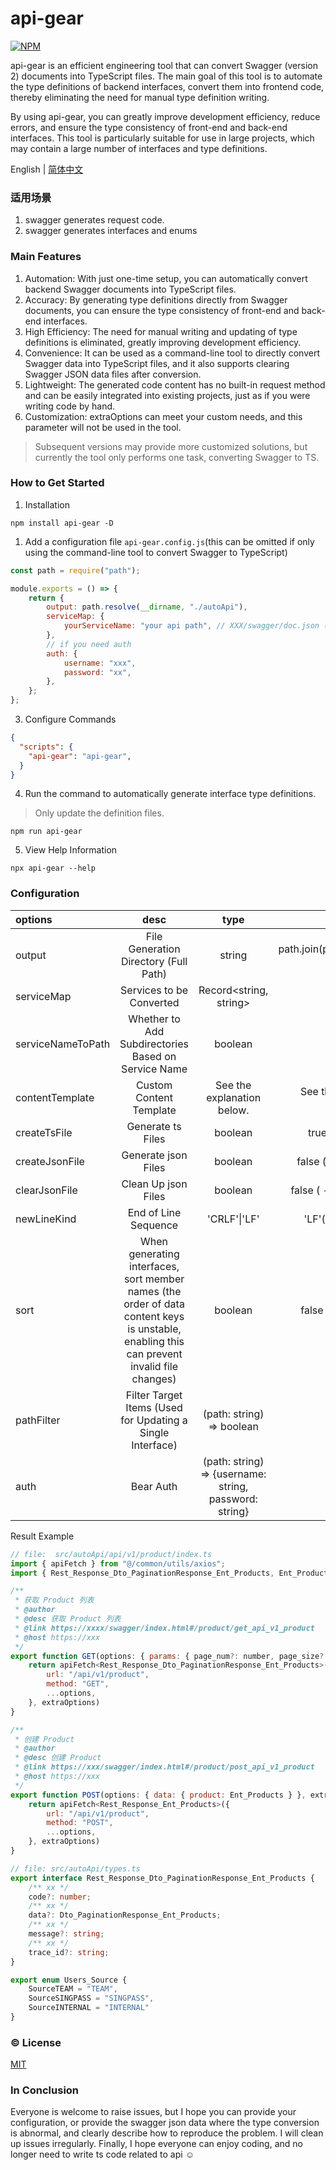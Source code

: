 # api-gear

[![NPM][npm-version-image]][npm-version-url]

api-gear is an efficient engineering tool that can convert Swagger (version 2) documents into TypeScript files. The main goal of this tool is to automate the type definitions of backend interfaces, convert them into frontend code, thereby eliminating the need for manual type definition writing.

By using api-gear, you can greatly improve development efficiency, reduce errors, and ensure the type consistency of front-end and back-end interfaces. This tool is particularly suitable for use in large projects, which may contain a large number of interfaces and type definitions.

English | [简体中文](./README.zh-CN.md)

### 适用场景
1. swagger generates request code.
2. swagger generates interfaces and enums

### Main Features

1. Automation: With just one-time setup, you can automatically convert backend Swagger documents into TypeScript files.
2. Accuracy: By generating type definitions directly from Swagger documents, you can ensure the type consistency of front-end and back-end interfaces.
3. High Efficiency: The need for manual writing and updating of type definitions is eliminated, greatly improving development efficiency.
4. Convenience: It can be used as a command-line tool to directly convert Swagger data into TypeScript files, and it also supports clearing Swagger JSON data files after conversion.
5. Lightweight: The generated code content has no built-in request method and can be easily integrated into existing projects, just as if you were writing code by hand.
6. Customization: extraOptions can meet your custom needs, and this parameter will not be used in the tool.

> Subsequent versions may provide more customized solutions, but currently the tool only performs one task, converting Swagger to TS.

### How to Get Started

1. Installation

```shell
npm install api-gear -D
```

1. Add a configuration file `api-gear.config.js`(this can be omitted if only using the command-line tool to convert Swagger to TypeScript)

```javascript
const path = require("path");

module.exports = () => {
    return {
        output: path.resolve(__dirname, "./autoApi"),
        serviceMap: {
            yourServiceName: "your api path", // XXX/swagger/doc.json (json)
        },
        // if you need auth
        auth: {
            username: "xxx",
            password: "xx",
        },
    };
};
```

3. Configure Commands

```json
{
  "scripts": {
    "api-gear": "api-gear",
  }
}
```

4. Run the command to automatically generate interface type definitions.

> Only update the definition files.

```shell
npm run api-gear
```

5. View Help Information
```shell
npx api-gear --help
```


### Configuration

| options             |                                                                    desc                                                                    |                                               type                                                |                                default |
| :------------------ | :----------------------------------------------------------------------------------------------------------------------------------------: | :-----------------------------------------------------------------------------------------------: | -------------------------------------: |
| output              |                                                   File Generation Directory (Full Path)                                                    |                                              string                                               | path.join(process.cwd(), "./api-gear") |
| serviceMap          |                                                          Services to be Converted                                                          |                                      Record<string, string>                                       |                                   null |
| serviceNameToPath   |                                            Whether to Add Subdirectories Based on Service Name                                             |                                              boolean                                              |                                  false |
| contentTemplate     |                                                          Custom Content Template                                                           |                                    See the explanation below.                                     |             See the explanation below. |
| createTsFile        |                                                             Generate ts Files                                                              |                                              boolean                                              |                    true ( --ts=false ) |
| createJsonFile      |                                                            Generate json Files                                                             |                                              boolean                                              |                  false ( --json=true ) |
| clearJsonFile       |                                                            Clean Up json Files                                                             |                                              boolean                                              |                 false ( --type=clear ) |
| newLineKind         |                                                            End of Line Sequence                                                            |                                           'CRLF'\|'LF'                                            |                     'LF'( --nlk=CRLF ) |
| sort                | When generating interfaces, sort member names (the order of data content keys is unstable, enabling this can prevent invalid file changes) |                                              boolean                                              |                   false (--sort=true ) |
| pathFilter          |                                         Filter Target Items (Used for Updating a Single Interface)                                         |                                     (path: string) => boolean                                     |                             () => true |
| auth                |                                                                 Bear Auth                                                                  |                      (path: string) => {username: string, password: string}                       |                              undefined |

Result Example
```javascript
// file:  src/autoApi/api/v1/product/index.ts
import { apiFetch } from "@/common/utils/axios";
import { Rest_Response_Dto_PaginationResponse_Ent_Products, Ent_Products, Rest_Response_Ent_Products } from "@/autoApi/types";

/**
 * 获取 Product 列表
 * @author
 * @desc 获取 Product 列表
 * @link https://xxxx/swagger/index.html#/product/get_api_v1_product
 * @host https://xxx
 */
export function GET(options: { params: { page_num?: number, page_size?: number, field?: string, op?: string, value?: string } }, extraOptions?: any) {
    return apiFetch<Rest_Response_Dto_PaginationResponse_Ent_Products>({
        url: "/api/v1/product",
        method: "GET",
        ...options,
    }, extraOptions)
}

/**
 * 创建 Product
 * @author
 * @desc 创建 Product
 * @link https://xxx/swagger/index.html#/product/post_api_v1_product
 * @host https://xxx
 */
export function POST(options: { data: { product: Ent_Products } }, extraOptions?: any) {
    return apiFetch<Rest_Response_Ent_Products>({
        url: "/api/v1/product",
        method: "POST",
        ...options,
    }, extraOptions)
}


```

```typescript jsx
// file: src/autoApi/types.ts
export interface Rest_Response_Dto_PaginationResponse_Ent_Products {
    /** xx */
    code?: number;
    /** xx */
    data?: Dto_PaginationResponse_Ent_Products;
    /** xx */
    message?: string;
    /** xx */
    trace_id?: string;
}

export enum Users_Source {
    SourceTEAM = "TEAM",
    SourceSINGPASS = "SINGPASS",
    SourceINTERNAL = "INTERNAL"
}
```

### :copyright: License

[MIT](http://opensource.org/licenses/MIT)

### In Conclusion

Everyone is welcome to raise issues, but I hope you can provide your configuration, or provide the swagger json data where the type conversion is abnormal, and clearly describe how to reproduce the problem. I will clean up issues irregularly. Finally, I hope everyone can enjoy coding, and no longer need to write ts code related to api ☺

[npm-version-image]: https://img.shields.io/npm/v/api-gear.svg?style=flat-square
[npm-version-url]: https://www.npmjs.com/package/api-gear
